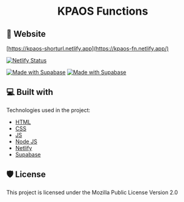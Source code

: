<h1 align="center" id="title">KPAOS Functions</h1>

## 🚀 Website

[https://kpaos-shorturl.netlify.app](https://kpaos-fn.netlify.app/)

[![Netlify Status](https://api.netlify.com/api/v1/badges/d78542ff-bdf5-4559-82d5-55b0a17f4bda/deploy-status)](https://app.netlify.com/sites/kpaos-infosys/deploys)

[![Made with Supabase](https://supabase.com/badge-made-with-supabase.svg#gh-light-mode-only)](https://supabase.com#gh-light-mode-only)
[![Made with Supabase](https://supabase.com/badge-made-with-supabase-dark.svg#gh-dark-mode-only)](https://supabase.com#gh-dark-mode-only)

## 💻 Built with

Technologies used in the project:

- [HTML](https://html.spec.whatwg.org/multipage/)
- [CSS](https://www.w3.org/TR/CSS)
- [JS](https://en.wikipedia.org/wiki/JavaScript)
- [Node JS](https://nodejs.org)
- [Netlify](https://netlify.com)
- [Supabase](https://supabase.com)

## 🛡️ License

This project is licensed under the Mozilla Public License Version 2.0
